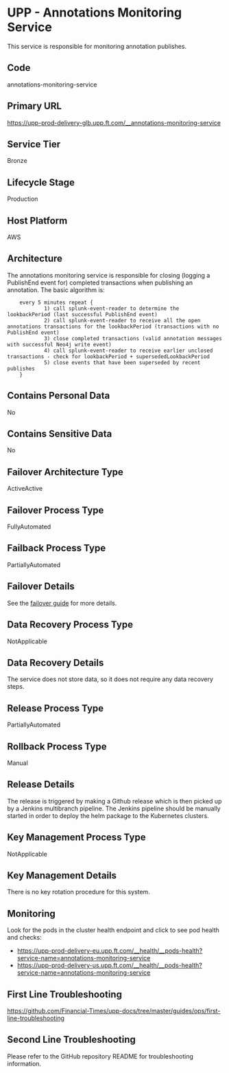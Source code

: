 <!--
    Written in the format prescribed by https://github.com/Financial-Times/runbook.md.
    Any future edits should abide by this format.
-->
# UPP - Annotations Monitoring Service

This service is responsible for monitoring annotation publishes.

## Code

annotations-monitoring-service

## Primary URL

https://upp-prod-delivery-glb.upp.ft.com/__annotations-monitoring-service

## Service Tier

Bronze

## Lifecycle Stage

Production

## Host Platform

AWS

## Architecture

The annotations monitoring service is responsible for closing (logging a PublishEnd event for) completed transactions when publishing an annotation.
The basic algorithm is:

```
    every 5 minutes repeat {
            1) call splunk-event-reader to determine the lookbackPeriod (last successful PublishEnd event)
            2) call splunk-event-reader to receive all the open annotations transactions for the lookbackPeriod (transactions with no PublishEnd event)
            3) close completed transactions (valid annotation messages with successful Neo4j write event)
            4) call splunk-event-reader to receive earlier unclosed transactions - check for lookbackPeriod + supersededLookbackPeriod
            5) close events that have been superseded by recent publishes
    }
```

## Contains Personal Data

No

## Contains Sensitive Data

No

<!-- Placeholder - remove HTML comment markers to activate
## Can Download Personal Data
Choose Yes or No

...or delete this placeholder if not applicable to this system
-->

<!-- Placeholder - remove HTML comment markers to activate
## Can Contact Individuals
Choose Yes or No

...or delete this placeholder if not applicable to this system
-->

## Failover Architecture Type

ActiveActive

## Failover Process Type

FullyAutomated

## Failback Process Type

PartiallyAutomated

## Failover Details

See the [failover guide](https://github.com/Financial-Times/upp-docs/tree/master/failover-guides/delivery-cluster) for more details.

## Data Recovery Process Type

NotApplicable

## Data Recovery Details

The service does not store data, so it does not require any data recovery steps.

## Release Process Type

PartiallyAutomated

## Rollback Process Type

Manual

## Release Details

The release is triggered by making a Github release which is then picked up by a Jenkins multibranch pipeline. The Jenkins pipeline should be manually started in order to deploy the helm package to the Kubernetes clusters.

<!-- Placeholder - remove HTML comment markers to activate
## Heroku Pipeline Name
Enter descriptive text satisfying the following:
This is the name of the Heroku pipeline for this system. If you don't have a pipeline, this is the name of the app in Heroku. A pipeline is a group of Heroku apps that share the same codebase where each app in a pipeline represents the different stages in a continuous delivery workflow, i.e. staging, production.

...or delete this placeholder if not applicable to this system
-->

## Key Management Process Type

NotApplicable

## Key Management Details

There is no key rotation procedure for this system.

## Monitoring

Look for the pods in the cluster health endpoint and click to see pod health and checks:

*   <https://upp-prod-delivery-eu.upp.ft.com/__health/__pods-health?service-name=annotations-monitoring-service>
*   <https://upp-prod-delivery-us.upp.ft.com/__health/__pods-health?service-name=annotations-monitoring-service>

## First Line Troubleshooting

<https://github.com/Financial-Times/upp-docs/tree/master/guides/ops/first-line-troubleshooting>

## Second Line Troubleshooting

Please refer to the GitHub repository README for troubleshooting information.